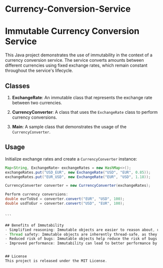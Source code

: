# Currency-Conversion-Service
# Immutable Currency Conversion Service

This Java project demonstrates the use of immutability in the context of a currency conversion service. The service converts amounts between different currencies using fixed exchange rates, which remain constant throughout the service's lifecycle.

## Classes

1. **ExchangeRate**: An immutable class that represents the exchange rate between two currencies.

2. **CurrencyConverter**: A class that uses the `ExchangeRate` class to perform currency conversions.

3. **Main**: A sample class that demonstrates the usage of the `CurrencyConverter`.

## Usage

Initialize exchange rates and create a `CurrencyConverter` instance:

```java
Map<String, ExchangeRate> exchangeRates = new HashMap<>();
exchangeRates.put("USD_EUR", new ExchangeRate("USD", "EUR", 0.85));
exchangeRates.put("EUR_USD", new ExchangeRate("EUR", "USD", 1.18));

CurrencyConverter converter = new CurrencyConverter(exchangeRates);

```

````java
Perform currency conversions:
double eurToUsd = converter.convert("EUR", "USD", 100);
double usdToEur = converter.convert("USD", "EUR", 100);


```

## Benefits of Immutability
- Simplified reasoning: Immutable objects are easier to reason about, understand, and debug, as they do not have side effects.
- Thread safety: Immutable objects are inherently thread-safe, as they can be safely shared across multiple threads without the need for synchronization or locks.
- Reduced risk of bugs: Immutable objects help reduce the risk of bugs caused by unintentional object modification, ensuring that the object's state remains consistent throughout its lifecycle.
- Improved performance: Immutability can lead to better performance by enabling optimizations such as caching and memoization, as well as reducing the need for defensive copying.


## License
This project is released under the MIT License.
